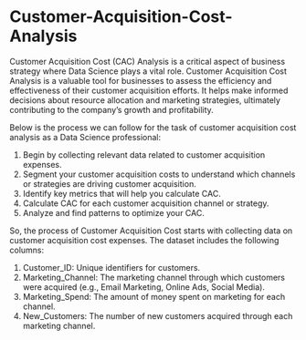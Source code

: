 # Customer-Acquisition-Cost-Analysis

Customer Acquisition Cost (CAC) Analysis is a critical aspect of business strategy where Data Science plays a vital role. Customer Acquisition Cost Analysis is a valuable tool for businesses to assess the efficiency and effectiveness of their customer acquisition efforts. It helps make informed decisions about resource allocation and marketing strategies, ultimately contributing to the company’s growth and profitability.


Below is the process we can follow for the task of customer acquisition cost analysis as a Data Science professional:

1. Begin by collecting relevant data related to customer acquisition expenses.
2. Segment your customer acquisition costs to understand which channels or strategies are driving customer acquisition.
3. Identify key metrics that will help you calculate CAC.
4. Calculate CAC for each customer acquisition channel or strategy.
5. Analyze and find patterns to optimize your CAC.

So, the process of Customer Acquisition Cost starts with collecting data on customer acquisition cost expenses.
The dataset includes the following columns:

   1. Customer_ID: Unique identifiers for customers.
   2. Marketing_Channel: The marketing channel through which customers were acquired (e.g., Email Marketing, Online Ads, Social Media).
   3. Marketing_Spend: The amount of money spent on marketing for each channel.
   4. New_Customers: The number of new customers acquired through each marketing channel.
